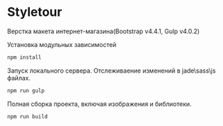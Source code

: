 # Styletour
Верстка макета интернет-магазина(Bootstrap v4.4.1, Gulp v4.0.2)

Установка модульных зависимостей
```bash
npm install
```

Запуск локального сервера. Отслеживаение изменений в jade\sass\js файлах.
```bash
npm run gulp
```

Полная сборка проекта, включая изображения и библиотеки.
```bash
npm run build
```
